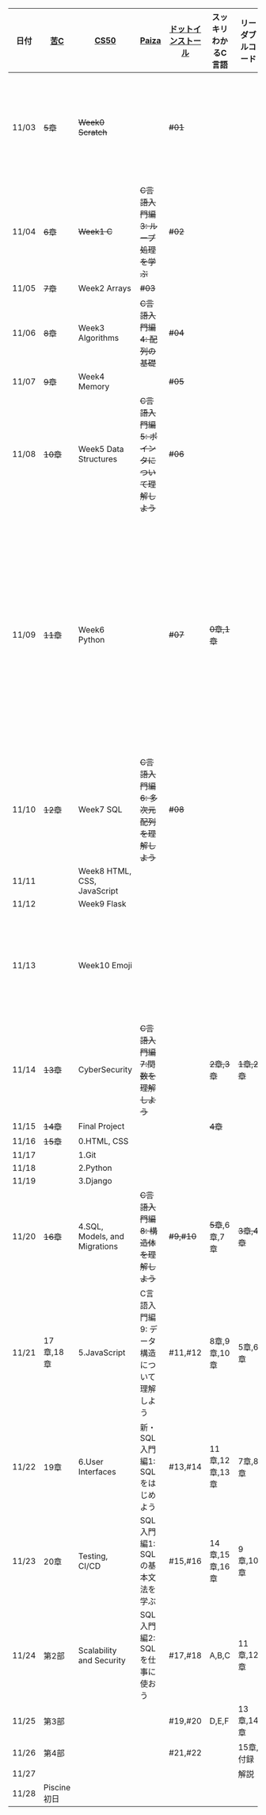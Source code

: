 | 日付 | [苦C](https://9cguide.appspot.com/) | [CS50](https://cs50.jp/) | [Paiza](https://paiza.jp/works/c/primer) | [ドットインストール](https://dotinstall.com/lessons/basic_c) | スッキリわかるC言語 | リーダブルコード | その他 | 
|----|----|----|----|----|----|---|---|
| 11/03 | ~~5章~~ | ~~Week0 Scratch~~ |  | ~~#01~~ |  |  | ~~スケジュールを作成~~ |
| 11/04 | ~~6章~~ | ~~Week1 C~~ | ~~C言語入門編3: ループ処理を学ぶ~~ | ~~#02~~ |
| 11/05 | ~~7章~~ | Week2 Arrays | ~~#03~~ |
| 11/06 | ~~8章~~ | Week3 Algorithms | ~~C言語入門編4: 配列の基礎~~ | ~~#04~~ |
| 11/07 | ~~9章~~ | Week4 Memory |  | ~~#05~~ |
| 11/08 | ~~10章~~ | Week5 Data Structures | ~~C言語入門編5: ポインタについて理解しよう~~ | ~~#06~~ |
| 11/09 | ~~11章~~ | Week6 Python |  | ~~#07~~ | ~~0章,1章~~ | | ~~スッキリわかるCとリーダブルコードを追加~~ |
| 11/10 | ~~12章~~ | Week7 SQL | ~~C言語入門編6: 多次元配列を理解しよう~~ | ~~#08~~ | |  |
| 11/11 |  | Week8 HTML, CSS, JavaScript |  | |  |  |
| 11/12 |  | Week9 Flask |  | |  |  |
| 11/13 |  | Week10 Emoji |  | |  |  | ~~スケジュールを更新~~ |
| 11/14 | ~~13章~~ | CyberSecurity | ~~C言語入門編7:関数を理解しよう~~ |  | ~~2章,3章~~ | ~~1章,2章~~ |
| 11/15 | ~~14章~~ | Final Project |  |  | ~~4章~~ |  |
| 11/16 | ~~15章~~ | 0.HTML, CSS |  |  |  |  |
| 11/17 |  | 1.Git |  |  |  |  |
| 11/18 |  | 2.Python |  |  |  |  |
| 11/19 |  | 3.Django |  |  |  |  |
| 11/20 | ~~16章~~ | 4.SQL, Models, and Migrations | ~~C言語入門編8: 構造体を理解しよう~~ | ~~#9,#10~~ | ~~5章~~,6章,7章 | ~~3章,4章~~ |
| 11/21 | 17章,18章 | 5.JavaScript | C言語入門編9: データ構造について理解しよう | #11,#12 | 8章,9章,10章 | 5章,6章 |
| 11/22 | 19章 | 6.User Interfaces | 新・SQL入門編1: SQLをはじめよう | #13,#14 | 11章,12章,13章 | 7章,8章 |
| 11/23 | 20章 | Testing, CI/CD | SQL入門編1: SQLの基本文法を学ぶ | #15,#16 | 14章,15章,16章  | 9章,10章 |
| 11/24 | 第2部 | Scalability and Security | SQL入門編2: SQLを仕事に使おう | #17,#18 | A,B,C | 11章,12章 |
| 11/25 | 第3部 |  |  | #19,#20 | D,E,F | 13章,14章 |
| 11/26 | 第4部 |  |  | #21,#22 | | 15章,付録 |
| 11/27 |  |  |  |  |  | 解説 |
| 11/28 | Piscine初日 |
